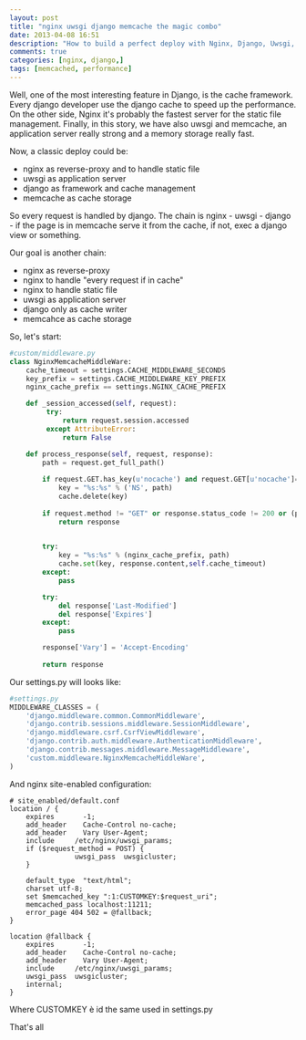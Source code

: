 ```yaml
---
layout: post
title: "nginx uwsgi django memcache the magic combo"
date: 2013-04-08 16:51
description: "How to build a perfect deploy with Nginx, Django, Uwsgi, Memcached"
comments: true
categories: [nginx, django,]
tags: [memcached, performance]
---
```

Well, one of the most interesting feature in Django, is the cache framework. Every django developer use the django cache to speed up the performance.
On the other side, Nginx it's probably the fastest server for the static file management.
Finally, in this story, we have also uwsgi and memcache, an application server really strong and a memory storage really fast.

Now, a classic deploy could be:

* nginx as reverse-proxy and to handle static file
* uwsgi as application server
* django as framework and cache management
* memcache as cache storage

So every request is handled by django. The chain is nginx - uwsgi - django - if the page is in memcache serve it from the cache, if not, exec a django view or something.

Our goal is another chain:

* nginx as reverse-proxy
* nginx to handle "every request if in cache"
* nginx to handle static file
* uwsgi as application server
* django only as cache writer
* memcahce as cache storage

So, let's start:

```python
#custom/middleware.py
class NginxMemcacheMiddleWare:
    cache_timeout = settings.CACHE_MIDDLEWARE_SECONDS
    key_prefix = settings.CACHE_MIDDLEWARE_KEY_PREFIX        
	nginx_cache_prefix == settings.NGINX_CACHE_PREFIX

    def _session_accessed(self, request):
         try:
             return request.session.accessed
         except AttributeError:
             return False    

    def process_response(self, request, response):
        path = request.get_full_path()
        
        if request.GET.has_key(u'nocache') and request.GET[u'nocache']=="$no$cache":
            key = "%s:%s" % ('NS', path)
            cache.delete(key)
         
        if request.method != "GET" or response.status_code != 200 or (path.startswith('/admin')):
            return response

        
        try:
            key = "%s:%s" % (nginx_cache_prefix, path)
            cache.set(key, response.content,self.cache_timeout)
        except:
            pass

        try:
            del response['Last-Modified']
            del response['Expires']
        except:
            pass

        response['Vary'] = 'Accept-Encoding'
        
        return response
```


Our settings.py will looks like:

```python
#settings.py
MIDDLEWARE_CLASSES = (    
    'django.middleware.common.CommonMiddleware',
    'django.contrib.sessions.middleware.SessionMiddleware',
    'django.middleware.csrf.CsrfViewMiddleware',
    'django.contrib.auth.middleware.AuthenticationMiddleware',
    'django.contrib.messages.middleware.MessageMiddleware',
    'custom.middleware.NginxMemcacheMiddleWare',
)
```

And nginx site-enabled configuration:

```nginx
# site_enabled/default.conf
location / {
    expires       -1;
    add_header    Cache-Control no-cache;
    add_header    Vary User-Agent;
    include     /etc/nginx/uwsgi_params;
    if ($request_method = POST) {
                uwsgi_pass  uwsgicluster;
    }

    default_type  "text/html";
    charset utf-8;
    set $memcached_key ":1:CUSTOMKEY:$request_uri";
    memcached_pass localhost:11211;
    error_page 404 502 = @fallback;
}

location @fallback {
    expires       -1;
    add_header    Cache-Control no-cache;
    add_header    Vary User-Agent;
    include     /etc/nginx/uwsgi_params;
    uwsgi_pass  uwsgicluster;
    internal; 
}
```

Where CUSTOMKEY è id the same used in settings.py

That's all
